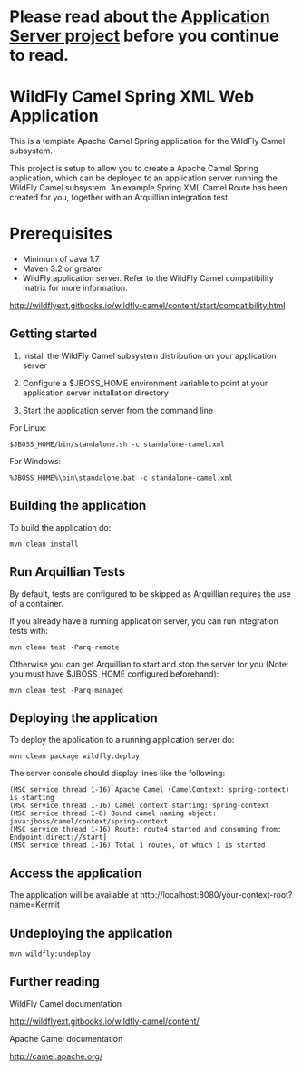 


# Please read about the [Application Server project](../ReadMe.adoc) before you continue to read.

 

WildFly Camel Spring XML Web Application
=============

This is a template Apache Camel Spring application for the WildFly Camel subsystem.

This project is setup to allow you to create a Apache Camel Spring application, which can be deployed to an application
server running the WildFly Camel subsystem. An example Spring XML Camel Route has been created for you, together with an Arquillian
integration test.

Prerequisites
=============

* Minimum of Java 1.7
* Maven 3.2 or greater
* WildFly application server. Refer to the WildFly Camel compatibility matrix for more information.

http://wildflyext.gitbooks.io/wildfly-camel/content/start/compatibility.html


Getting started
---------------

1. Install the WildFly Camel subsystem distribution on your application server

2. Configure a $JBOSS_HOME environment variable to point at your application server installation directory

3. Start the application server from the command line

For Linux:

    $JBOSS_HOME/bin/standalone.sh -c standalone-camel.xml

For Windows:

    %JBOSS_HOME%\bin\standalone.bat -c standalone-camel.xml


Building the application
------------------------

To build the application do:

    mvn clean install


Run Arquillian Tests
--------------------

By default, tests are configured to be skipped as Arquillian requires the use of a container.

If you already have a running application server, you can run integration tests with:

    mvn clean test -Parq-remote

Otherwise you can get Arquillian to start and stop the server for you (Note: you must have $JBOSS_HOME configured beforehand):

    mvn clean test -Parq-managed


Deploying the application
-------------------------

To deploy the application to a running application server do:

    mvn clean package wildfly:deploy

The server console should display lines like the following:

    (MSC service thread 1-16) Apache Camel (CamelContext: spring-context) is starting
    (MSC service thread 1-16) Camel context starting: spring-context
    (MSC service thread 1-6) Bound camel naming object: java:jboss/camel/context/spring-context
    (MSC service thread 1-16) Route: route4 started and consuming from: Endpoint[direct://start]
    (MSC service thread 1-16) Total 1 routes, of which 1 is started


Access the application
----------------------

The application will be available at http://localhost:8080/your-context-root?name=Kermit


Undeploying the application
---------------------------

    mvn wildfly:undeploy


Further reading
---------------

WildFly Camel documentation

http://wildflyext.gitbooks.io/wildfly-camel/content/


Apache Camel documentation

http://camel.apache.org/
